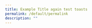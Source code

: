 ```yaml
---
title: Example Title again test toasts
permalink: /default/permalink
description: ""
---
```










































